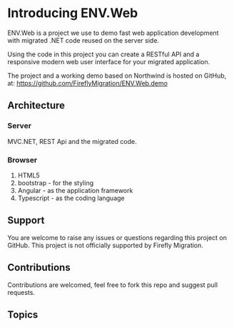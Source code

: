 ﻿# Introducing ENV.Web

ENV.Web is a project we use to demo fast web application development with migrated .NET code reused on the server side.

Using the code in this project you can create a RESTful API and a responsive modern web user interface for your migrated application.

The project and a working demo based on Northwind is hosted on GitHub, at:
https://github.com/FireflyMigration/ENV.Web.demo

## Architecture
### Server 
MVC.NET, REST Api and the migrated code.

### Browser
1. HTML5
2. bootstrap - for the styling
3. Angular - as the application framework
4. Typescript - as the coding language


## Support
You are welcome to raise any issues or questions regarding this project on GitHub. This project is not officially supported by Firefly Migration. 

## Contributions
Contributions are welcomed, feel free to fork this repo and suggest pull requests.

## Topics